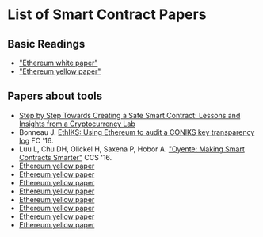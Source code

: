 # List of Smart Contract Papers

## Basic Readings 
* ["Ethereum white paper"](https://www.weusecoins.com/assets/pdf/library/Ethereum_white_paper-a_next_generation_smart_contract_and_decentralized_application_platform-vitalik-buterin.pdf) 
* ["Ethereum yellow paper"](http://gavwood.com/paper.pdf)

## Papers about tools
* [Step by Step Towards Creating a Safe Smart Contract: Lessons and Insights from a Cryptocurrency Lab](http://fc16.ifca.ai/bitcoin/papers/DAKMS16.pdf)
* Bonneau J. [EthIKS: Using Ethereum to audit a CONIKS key transparency log](http://fc16.ifca.ai/bitcoin/papers/Bon16a.pdf) FC '16.
* Luu L, Chu DH, Olickel H, Saxena P, Hobor A. ["Oyente: Making Smart Contracts Smarter"](https://www.comp.nus.edu.sg/~loiluu/papers/oyente.pdf) CCS '16.
* [Ethereum yellow paper](http://gavwood.com/paper.pdf)
* [Ethereum yellow paper](http://gavwood.com/paper.pdf)
* [Ethereum yellow paper](http://gavwood.com/paper.pdf)
* [Ethereum yellow paper](http://gavwood.com/paper.pdf)
* [Ethereum yellow paper](http://gavwood.com/paper.pdf)
* [Ethereum yellow paper](http://gavwood.com/paper.pdf)
* [Ethereum yellow paper](http://gavwood.com/paper.pdf)
* [Ethereum yellow paper](http://gavwood.com/paper.pdf)

